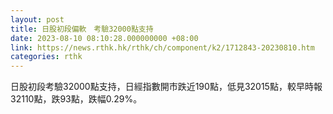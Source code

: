 ```yaml
---
layout: post
title: 日股初段偏軟　考驗32000點支持
date: 2023-08-10 08:10:28.000000000 +08:00
link: https://news.rthk.hk/rthk/ch/component/k2/1712843-20230810.htm
categories: rthk
---
```


日股初段考驗32000點支持，日經指數開市跌近190點，低見32015點，較早時報32110點，跌93點，跌幅0.29%。

